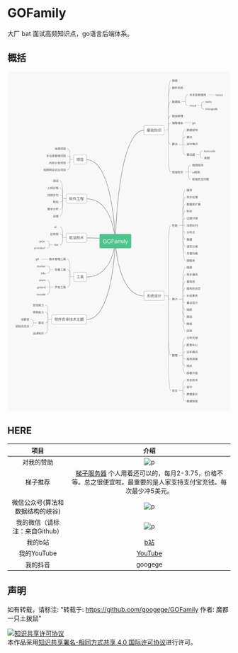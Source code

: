 # GOFamily
大厂 bat 面试高频知识点，go语言后端体系。
## 概括
![p1](./title.png)
<br/>

## HERE
|项目|介绍|
|:---:|:---:|
|对我的赞助|![p](https://raw.githubusercontent.com/basicExploration/Demos/master/donate.png)|
|梯子推荐|[梯子服务器](https://app.cloudcone.com/?ref=2525) 个人用着还可以的，每月2-3.75，价格不等。总之很便宜啦。最重要的是人家支持支付宝充钱。每次最少冲5美元。|
|微信公众号(算法和数据结构的峡谷)|![p](https://raw.githubusercontent.com/googege/GOFamily/master/joinUsW.jpg)|
|我的微信（请标注：来自Github）|![p](https://raw.githubusercontent.com/googege/GOFamily/master/me.jpeg)|
|我的b站|[b站](https://space.bilibili.com/23170151)|
|我的YouTube|[YouTube](https://www.youtube.com/channel/UCM_-pFgD_HZDGD0yxfzguRQ?view_as=subscriber)|
|我的抖音|googege|

## 声明
如有转载，请标注: "转载于: https://github.com/googege/GOFamily  作者: 魔都一只土拨鼠"

<a rel="license" href="http://creativecommons.org/licenses/by-sa/4.0/"><img alt="知识共享许可协议" style="border-width:0" src="https://i.creativecommons.org/l/by-sa/4.0/88x31.png" /></a><br />本作品采用<a rel="license" href="http://creativecommons.org/licenses/by-sa/4.0/">知识共享署名-相同方式共享 4.0 国际许可协议</a>进行许可。
